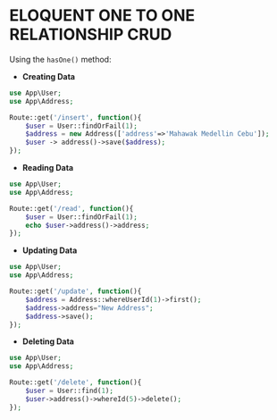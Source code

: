 # ELOQUENT ONE TO ONE RELATIONSHIP CRUD
Using the `hasOne()` method:
- **Creating Data**
```php
use App\User;
use App\Address;

Route::get('/insert', function(){
    $user = User::findOrFail(1);
    $address = new Address(['address'=>'Mahawak Medellin Cebu']);
    $user -> address()->save($address);
});
```

- **Reading Data**
```php
use App\User;
use App\Address;

Route::get('/read', function(){
    $user = User::findOrFail(1);
    echo $user->address()->address;
});
```

- **Updating Data**
```php
use App\User;
use App\Address;

Route::get('/update', function(){
    $address = Address::whereUserId(1)->first();
    $address->address="New Address";
    $address->save();
});
```

- **Deleting Data**
```php
use App\User;
use App\Address;

Route::get('/delete', function(){
    $user = User::find(1);
    $user->address()->whereId(5)->delete();
});
```
